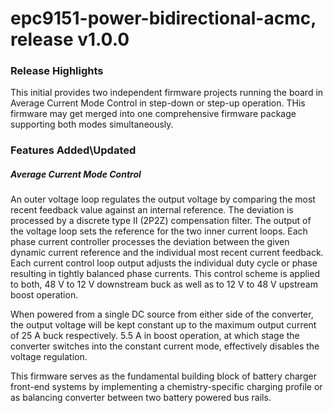 # epc9151-power-bidirectional-acmc, release v1.0.0

### Release Highlights
This initial provides two independent firmware projects running the board in Average Current Mode Control in step-down or step-up operation. THis firmware may get merged into one comprehensive firmware package supporting both modes simultaneously.

### Features Added\Updated

##### Average Current Mode Control

An outer voltage loop regulates the output voltage by comparing the most recent feedback value against an internal reference. The deviation is processed by a discrete type II (2P2Z) compensation filter. The output of the voltage loop sets the reference for the two inner current loops. Each phase current controller processes the deviation between the given dynamic current reference and the individual most recent current feedback. Each current control loop output adjusts the individual duty cycle or phase resulting in tightly balanced phase currents. This control scheme is applied to both, 48 V to 12 V downstream buck as well as to 12 V to 48 V upstream boost operation.

When powered from a single DC source from either side of the converter, the output voltage will be kept constant up to the maximum output current of 25 A buck respectively. 5.5 A in boost operation, at which stage the converter switches into the constant current mode, effectively disables the voltage regulation.

This firmware serves as the fundamental building block of battery charger front-end systems by implementing a chemistry-specific charging profile or as balancing converter between two battery powered bus rails.



